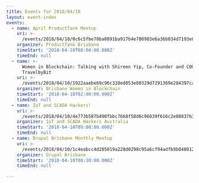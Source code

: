 ```yaml
---
title: Events for 2018/04/10
layout: event-index
events:
  - name: April ProductTank Meetup
    uri: >-
      /events/2018/04/10/0c6c5fbe70ba0891ba917b4e780903e6a36b034d7193e8702ee84771fa034a19
    organizer: ProductTank Brisbane
    timeStart: '2018-04-10T08:00:00.000Z'
    timeEnd: null
  - name: >-
      Women in Blockchain: Talking with Shireen Yip, Co-Founder and COO,
      TravelbyBit
    uri: >-
      /events/2018/04/10/1922aaebe69c96c320ed053e80329d7291369e284397ca7df2d2721689644821
    organizer: Brisbane Women in Blockchain
    timeStart: '2018-04-10T02:00:00.000Z'
    timeEnd: null
  - name: IoT and SCADA Hackers!
    uri: >-
      /events/2018/04/10/4e773b587b490fbbc7668f58d6c96039f616c2e80837b3616d9a08868d6c934e
    organizer: IoT and SCADA Hackers Australia
    timeStart: '2018-04-10T09:00:00.000Z'
    timeEnd: null
  - name: Drupal Brisbane Monthly Meetup
    uri: >-
      /events/2018/04/10/1c4eabcc4d285019a228d0298c95a6cf94adfb9b04801242f0de3e481d1b20e1
    organizer: Drupal Brisbane
    timeStart: '2018-04-10T08:30:00.000Z'
    timeEnd: null

---
```

